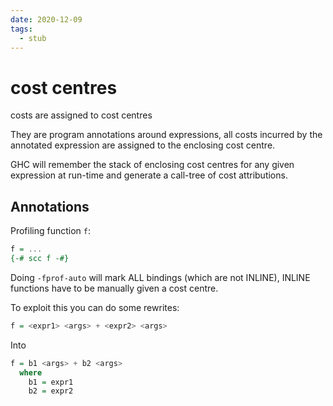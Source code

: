 ```yaml
---
date: 2020-12-09
tags: 
  - stub
---
```


# cost centres

costs are assigned to cost centres

They are program annotations around expressions, all costs incurred by the annotated expression are assigned to the enclosing cost centre.

GHC will remember the stack of enclosing cost centres for any given expression at run-time and generate a call-tree of cost attributions.

## Annotations

Profiling function `f`:

```haskell
f = ...
{-# scc f -#}
```

Doing `-fprof-auto` will mark ALL bindings (which are not INLINE), INLINE functions have to be manually given a cost centre.

To exploit this you can do some rewrites:

```haskell
f = <expr1> <args> + <expr2> <args>
```

Into

```haskell
f = b1 <args> + b2 <args>
  where
    b1 = expr1
    b2 = expr2
```
